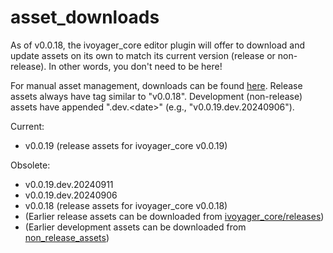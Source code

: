 # asset_downloads
As of v0.0.18, the ivoyager_core editor plugin will offer to download and update assets on its own to match its current version (release or non-release). In other words, you don't need to be here!

For manual asset management, downloads can be found [here](https://github.com/ivoyager/asset_downloads/releases). Release assets always have tag similar to "v0.0.18". Development (non-release) assets have appended ".dev.\<date\>" (e.g., "v0.0.19.dev.20240906").

Current:
* v0.0.19 (release assets for ivoyager_core v0.0.19)
  
Obsolete:
* v0.0.19.dev.20240911
* v0.0.19.dev.20240906
* v0.0.18 (release assets for ivoyager_core v0.0.18)
* (Earlier release assets can be downloaded from [ivoyager_core/releases](https://github.com/ivoyager/ivoyager_core/releases))
* (Earlier development assets can be downloaded from [non_release_assets](https://github.com/ivoyager/non_release_assets))


